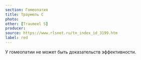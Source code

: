 ```yaml
---
section: Гомеопатия
title: Траумель С
photo: 
other: [Traumeel S]
producer: 
source: https://www.rlsnet.ru/tn_index_id_3199.htm
label: red
---
```


У гомеопатии не может быть доказательств эффективности.
